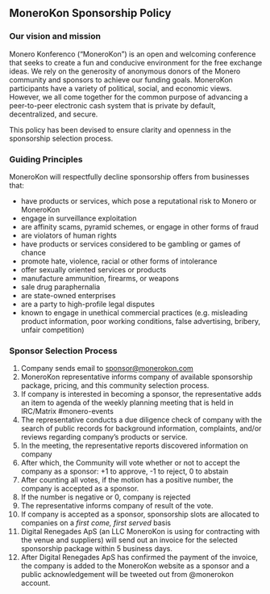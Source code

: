 ## MoneroKon Sponsorship Policy

### Our vision and mission

Monero Konferenco (“MoneroKon”) is an open and welcoming conference that seeks to create a fun and conducive environment for the free exchange ideas. We rely on the generosity of anonymous donors of the Monero community and sponsors to achieve our funding goals. MoneroKon participants have a variety of political, social, and economic views. However, we all come together for the common purpose of advancing a peer-to-peer electronic cash system that is private by default, decentralized, and secure.

This policy has been devised to ensure clarity and openness in the sponsorship selection process. 

### Guiding Principles

MoneroKon will respectfully decline sponsorship offers from businesses that:

- have products or services, which pose a reputational risk to Monero or MoneroKon
- engage in surveillance exploitation
- are affinity scams, pyramid schemes, or engage in other forms of fraud
- are violators of human rights
- have products or services considered to be gambling or games of chance
- promote hate, violence, racial or other forms of intolerance
- offer sexually oriented services or products
- manufacture ammunition, firearms, or weapons
- sale drug paraphernalia
- are state-owned enterprises
- are a party to high-profile legal disputes
- known to engage in unethical commercial practices (e.g. misleading product information, poor working conditions, false advertising, bribery, unfair competition)

### Sponsor Selection Process

1. Company sends email to sponsor@monerokon.com
2. MoneroKon representative informs company of available sponsorship package, pricing, and this community selection process.
3. If company is interested in becoming a sponsor, the representative adds an item to agenda of the weekly planning meeting that is held in IRC/Matrix #monero-events
4. The representative conducts a due diligence check of company with the search of public records for background information, complaints, and/or reviews regarding company’s products or service.
5. In the meeting, the representative reports discovered information on company
6. After which, the Community will vote whether or not to accept the company as a sponsor: +1 to approve, -1 to reject, 0 to abstain
7. After counting all votes, if the motion has a positive number, the company is accepted as a sponsor.
8. If the number is negative or 0, company is rejected
9. The representative informs company of result of the vote.
10. If company is accepted as a sponsor, sponsorship slots are allocated to companies on a _first come, first served_ basis
11. Digital Renegades ApS (an LLC MoneroKon is using for contracting with the venue and suppliers) will send out an invoice for the selected sponsorship package within 5 business days.
12. After Digital Renegades ApS has confirmed the payment of the invoice, the company is added to the MoneroKon website as a sponsor and a public acknowledgement will be tweeted out from @monerokon account.
